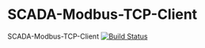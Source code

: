 # SCADA-Modbus-TCP-Client
SCADA-Modbus-TCP-Client
[![Build Status](https://travis-ci.org/JoaoV111/SCADA-Modbus-TCP-Client.svg?branch=master)](https://travis-ci.org/JoaoV111/SCADA-Modbus-TCP-Client)
